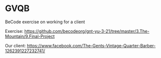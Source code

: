 # GVQB
BeCode exercise on working for a client

Exercise: https://github.com/becodeorg/gnt-yu-3-21/tree/master/3.The-Mountain/9.Final-Project

Our client: https://www.facebook.com/The-Gents-Vintage-Quarter-Barber-1262391227232741/
